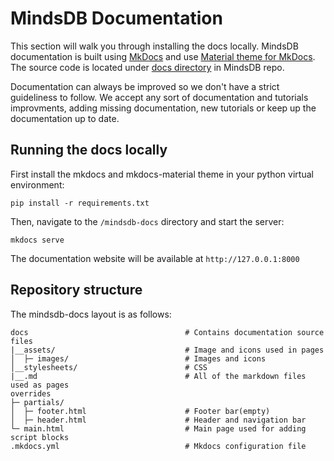 # MindsDB Documentation

This section will walk you through installing the docs locally. MindsDB documentation is built using [MkDocs](https://github.com/mkdocs/mkdocs) and 
use [Material theme for MkDocs](https://squidfunk.github.io/mkdocs-material/). The source code is located under [docs directory](https://github.com/mindsdb/mindsdb/tree/staging/docs) in MindsDB repo. 

Documentation can always be improved so we don't have a strict guideliness to follow. We accept any sort of documentation and tutorials improvments, adding missing documentation, new tutorials or keep up the documentation up to date.

## Running the docs locally

First install the mkdocs and mkdocs-material theme in your python virtual environment:
```
pip install -r requirements.txt
```
Then, navigate to the `/mindsdb-docs` directory and start the server:

```
mkdocs serve
```

The documentation website will be available at `http://127.0.0.1:8000`


## Repository structure

The mindsdb-docs layout is as follows:

```
docs                                   # Contains documentation source files
|__assets/                             # Image and icons used in pages
│  ├─ images/                          # Images and icons
│__stylesheets/                        # CSS
|__.md                                 # All of the markdown files used as pages
overrides
├─ partials/
│  ├─ footer.html                      # Footer bar(empty)
│  ├─ header.html                      # Header and navigation bar
└─ main.html                           # Main page used for adding script blocks
.mkdocs.yml                            # Mkdocs configuration file
```

